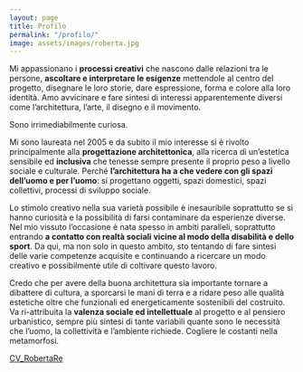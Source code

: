 ```yaml
---
layout: page
title: Profilo
permalink: "/profilo/"
image: assets/images/roberta.jpg
---
```


Mi appassionano i **processi creativi** che nascono dalle relazioni tra le persone, **ascoltare e interpretare le esigenze** mettendole al centro del progetto, disegnare le loro storie, dare espressione, forma e colore alla loro identità. Amo avvicinare e fare sintesi di interessi apparentemente diversi come l’architettura, l’arte, il disegno e il movimento.

Sono irrimediabilmente curiosa.

Mi sono laureata nel 2005 e da subito il mio interesse si è rivolto principalmente alla **progettazione architettonica**, alla ricerca di un’estetica sensibile ed **inclusiva** che tenesse sempre presente il proprio peso a livello sociale e culturale. Perché **l’architettura ha a che vedere con gli spazi dell’uomo e per l’uomo**: si progettano oggetti, spazi domestici, spazi collettivi, processi di sviluppo sociale.

Lo stimolo creativo nella sua varietà possibile è inesauribile soprattutto se si hanno curiosità e la possibilità di farsi contaminare da esperienze diverse. Nel mio vissuto l’occasione è nata spesso in ambiti paralleli, soprattutto entrando **a contatto con realtà sociali vicine al modo della disabilità e dello sport**. Da qui, ma non solo in questo ambito, sto tentando di fare sintesi delle varie competenze acquisite e continuando a ricercare un modo creativo e possibilmente utile di coltivare questo lavoro.

Credo che per avere della buona architettura sia importante tornare a dibattere di cultura, a sporcarsi le mani di terra e a ridare peso alle qualità estetiche oltre che funzionali ed energeticamente sostenibili del costruito. Va ri-attribuita la **valenza sociale ed intellettuale** al progetto e al pensiero urbanistico, sempre più sintesi di tante variabili quante sono le necessità che l’uomo, la collettività e l’ambiente richiede. Cogliere le costanti nella metamorfosi.

[CV_RobertaRe](/assets/files/CV_RobertaRe_2025.pdf)
